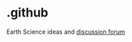 # .github
Earth Science ideas and [discussion forum](https://github.com/orgs/azimuth-project/discussions)

